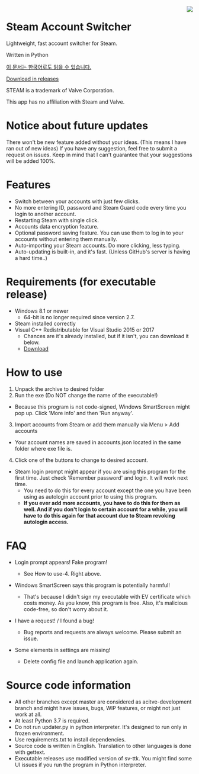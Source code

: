 <img align="right" src="https://user-images.githubusercontent.com/22590718/111099604-3750fb80-8589-11eb-90be-bfbef898acdf.PNG">

# Steam Account Switcher
Lightweight, fast account switcher for Steam.

Written in Python

[이 문서는 한국어로도 읽을 수 있습니다.](https://github.com/sw2719/steam-account-switcher/blob/master/README_ko.md)

[Download in releases](https://github.com/sw2719/steam-account-switcher/releases)

STEAM is a trademark of Valve Corporation.

This app has no affiliation with Steam and Valve.

# Notice about future updates

There won't be new feature added without your ideas. (This means I have ran out of new ideas) If you have any suggestion, feel free to submit a request on issues.
Keep in mind that I can't guarantee that your suggestions will be added 100%.

# Features
* Switch between your accounts with just few clicks.
* No more entering ID, password and Steam Guard code every time you login to another account.
* Restarting Steam with single click.
* Accounts data encryption feature.
* Optional password saving feature. You can use them to log in to your accounts without entering them manually.
* Auto-importing your Steam accounts. Do more clicking, less typing.
* Auto-updating is built-in, and it's fast. (Unless GitHub's server is having a hard time..)

# Requirements (for executable release)
* Windows 8.1 or newer
  - 64-bit is no longer required since version 2.7.
* Steam installed correctly
* Visual C++ Redistributable for Visual Studio 2015 or 2017
  - Chances are it's already installed, but if it isn't, you can download it below.
  - [Download](https://aka.ms/vs/16/release/vc_redist.x32.exe)

# How to use
1. Unpack the archive to desired folder
2. Run the exe (Do NOT change the name of the executable!)
* Because this program is not code-signed, Windows SmartScreen might pop up. Click 'More info' and then 'Run anyway'.
 
3. Import accounts from Steam or add them manually via Menu > Add accounts
* Your account names are saved in accounts.json located in the same folder where exe file is.

4. Click one of the buttons to change to desired account.
* Steam login prompt might appear if you are using this program for the first time. Just check 'Remember password' and login. It will work next time. 
  - You need to do this for every account except the one you have been using as autologin account prior to using this program.
  - **If you ever add more accounts, you have to do this for them as well. And if you don't login to certain account for a while, you will have to do this again for that account due to Steam revoking autologin access.**

# FAQ
* Login prompt appears! Fake program!
  - See How to use-4. Right above.

* Windows SmartScreen says this program is potentially harmful!
  - That's because I didn't sign my executable with EV certificate which costs money. As you know, this program is free. Also, it's malicious code-free, so don't worry about it.

* I have a request! / I found a bug!
  - Bug reports and requests are always welcome. Please submit an issue.

* Some elements in settings are missing!
  - Delete config file and launch application again.

# Source code information
* All other branches except master are considered as acitve-development branch and might have issues, bugs, WIP features, or might not just work at all.
* At least Python 3.7 is required.
* Do not run updater.py in python interpreter. It's designed to run only in frozen environment.
* Use requirements.txt to install dependencies.
* Source code is written in English. Translation to other languages is done with gettext.
* Executable releases use modified version of sv-ttk. You might find some UI issues if you run the program in Python interpreter.
